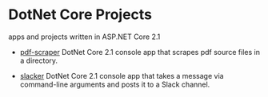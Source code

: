 # DotNet Core Projects
apps and projects written in ASP.NET Core 2.1

- [pdf-scraper](/pdf-scraper) DotNet Core 2.1 console app that scrapes pdf source files in a directory.

- [slacker](/slacker) DotNet Core 2.1 console app that takes a message via command-line arguments and posts it to a Slack channel.
